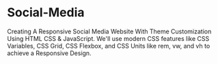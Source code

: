 # Social-Media
 Creating A Responsive Social Media Website With Theme Customization Using HTML CSS &amp; JavaScript. We'll use modern CSS features like CSS Variables, CSS Grid, CSS Flexbox, and CSS Units like rem, vw, and vh to achieve a Responsive Design.
